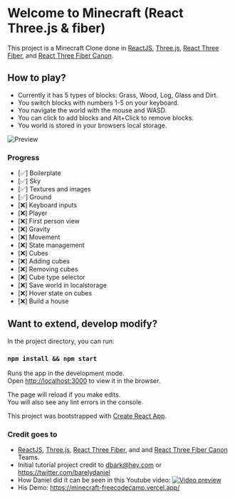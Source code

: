 # Welcome to Minecraft (React Three.js & fiber) 

This project is a Minecraft Clone done in [ReactJS](https://reactjs.org/), [Three.js](https://threejs.org/), [React Three Fiber](https://github.com/pmndrs/react-three-fiber), and [React Three Fiber Canon](https://github.com/pmndrs/use-cannon).

## How to play?

- Currently it has 5 types of blocks: Grass, Wood, Log, Glass and Dirt.
- You switch blocks with numbers 1-5 on your keyboard.
- You navigate the world with the mouse and WASD.
- You can click to add blocks and Alt+Click to remove blocks.
- You world is stored in your browsers local storage.

![Preview](preview.png 'Preview')

### Progress
- [✅] Boilerplate
- [✅] Sky
- [✅] Textures and images
- [✅] Ground
- [❌] Keyboard inputs
- [❌] Player
- [❌] First person view
- [❌] Gravity
- [❌] Movement
- [❌] State management
- [❌] Cubes
- [❌] Adding cubes
- [❌] Removing cubes
- [❌] Cube type selector
- [❌] Save world in localstorage
- [❌] Hover state on cubes
- [❌] Build a house

## Want to extend, develop modify?

In the project directory, you can run:

### `npm install && npm start`

Runs the app in the development mode.<br />
Open [http://localhost:3000](http://localhost:3000) to view it in the browser.

The page will reload if you make edits.<br />
You will also see any lint errors in the console.

This project was bootstrapped with [Create React App](https://github.com/facebook/create-react-app).

### Credit goes to
- [ReactJS](https://reactjs.org/), [Three.js](https://threejs.org/), [React Three Fiber](https://github.com/pmndrs/react-three-fiber), and  and [React Three Fiber Canon](https://github.com/pmndrs/use-cannon) Teams.
- Initial tutorial project credit to dbark@hey.com or https://twitter.com/barelydaniel
- How Daniel did it can be seen in this Youtube video:
[![Video preview](https://img.youtube.com/vi/qpOZup_3P_A/0.jpg)](https://www.youtube.com/watch?v=qpOZup_3P_A)
- His Demo: https://minecraft-freecodecamp.vercel.app/
